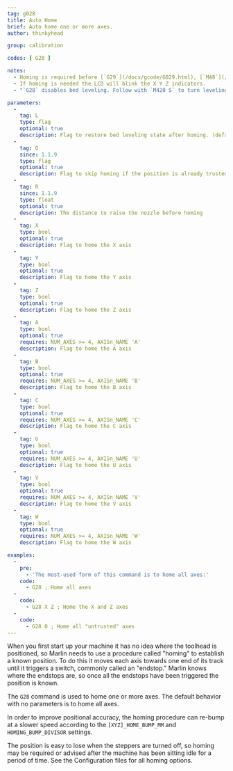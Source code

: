 ```yaml
---
tag: g028
title: Auto Home
brief: Auto home one or more axes.
author: thinkyhead

group: calibration

codes: [ G28 ]

notes:
  - Homing is required before [`G29`](/docs/gcode/G029.html), [`M48`](/docs/gcode/M048.html), and some other procedures.
  - If homing is needed the LCD will blink the X Y Z indicators.
  - "`G28` disables bed leveling. Follow with `M420 S` to turn leveling on, or use `RESTORE_LEVELING_AFTER_G28` to automatically keep leveling on after `G28`."

parameters:
  -
    tag: L
    type: flag
    optional: true
    description: Flag to restore bed leveling state after homing. (default `true`)
  -
    tag: O
    since: 1.1.9
    type: flag
    optional: true
    description: Flag to skip homing if the position is already trusted
  -
    tag: R
    since: 1.1.9
    type: float
    optional: true
    description: The distance to raise the nozzle before homing
  -
    tag: X
    type: bool
    optional: true
    description: Flag to home the X axis
  -
    tag: Y
    type: bool
    optional: true
    description: Flag to home the Y axis
  -
    tag: Z
    type: bool
    optional: true
    description: Flag to home the Z axis
  -
    tag: A
    type: bool
    optional: true
    requires: NUM_AXES >= 4, AXISn_NAME 'A'
    description: Flag to home the A axis
  -
    tag: B
    type: bool
    optional: true
    requires: NUM_AXES >= 4, AXISn_NAME 'B'
    description: Flag to home the B axis
  -
    tag: C
    type: bool
    optional: true
    requires: NUM_AXES >= 4, AXISn_NAME 'C'
    description: Flag to home the C axis
  -
    tag: U
    type: bool
    optional: true
    requires: NUM_AXES >= 4, AXISn_NAME 'U'
    description: Flag to home the U axis
  -
    tag: V
    type: bool
    optional: true
    requires: NUM_AXES >= 4, AXISn_NAME 'V'
    description: Flag to home the V axis
  -
    tag: W
    type: bool
    optional: true
    requires: NUM_AXES >= 4, AXISn_NAME 'W'
    description: Flag to home the W axis

examples:
  -
    pre:
      - 'The most-used form of this command is to home all axes:'
    code:
      - G28 ; Home all axes
  -
    code:
      - G28 X Z ; Home the X and Z axes
  -
    code:
      - G28 O ; Home all "untrusted" axes
---
```


When you first start up your machine it has no idea where the toolhead is positioned, so Marlin needs to use a procedure called "homing" to establish a known position. To do this it moves each axis towards one end of its track until it triggers a switch, commonly called an "endstop." Marlin knows where the endstops are, so once all the endstops have been triggered the position is known.

The `G28` command is used to home one or more axes. The default behavior with no parameters is to home all axes.

In order to improve positional accuracy, the homing procedure can re-bump at a slower speed according to the `[XYZ]_HOME_BUMP_MM` and `HOMING_BUMP_DIVISOR` settings.

The position is easy to lose when the steppers are turned off, so homing may be required or advised after the machine has been sitting idle for a period of time. See the Configuration files for all homing options.
